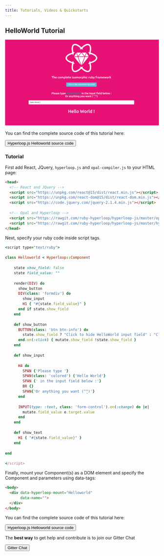 ```yaml
---
title: Tutorials, Videos & Quickstarts
---
```



## <i class="flaticon-professor-teaching"></i><span class="bigfirstletter">H</span>elloWorld Tutorial

![Screen](https://raw.githubusercontent.com/ruby-hyperloop/hyperloop-js-helloworld/master/hyperloophelloworldscreenshot.png)


You can find the complete source code of this tutorial here: 

<button type="button" class="btn btn-primary btn-lg btn-hyperlooptrace" onclick="location.href='https://github.com/ruby-hyperloop/hyperloop-js-helloworld';">Hyperloop.js Helloworld source code</button>

### Tutorial

First add React, JQuery, `hyperloop.js` and `opal-compiler.js` to your HTML page:

```html
<head>
  <!-- React and JQuery -->
  <script src="https://unpkg.com/react@15/dist/react.min.js"></script>
  <script src="https://unpkg.com/react-dom@15/dist/react-dom.min.js"></script>
  <script src="https://code.jquery.com/jquery-2.1.4.min.js"></script>

  <!-- Opal and Hyperloop -->
  <script src="https://rawgit.com/ruby-hyperloop/hyperloop-js/master/opal-compiler.min.js"></script>
  <script src="https://rawgit.com/ruby-hyperloop/hyperloop-js/master/hyperloop.min.js"></script>
</head>
```

Next, specify your ruby code inside script tags.

```ruby
<script type="text/ruby">

class Helloworld < Hyperloop::Component

	state show_field: false
	state field_value: ""

	render(DIV) do
	  show_button
	  DIV(class: 'formdiv') do
	    show_input
	    H1 { "#{state.field_value}" }
	  end if state.show_field
	end

	def show_button
	  BUTTON(class: 'btn btn-info') do
	    state.show_field ? "Click to hide HelloWorld input field" : "Click to show HelloWorld input field"
	  end.on(:click) { mutate.show_field !state.show_field }
	end

	def show_input
	  
	  H4 do 
	    SPAN {'Please type '}
	    SPAN(class: 'colored') {'Hello World'}
	    SPAN {' in the input field below :'}
	    BR {}
	    SPAN{'Or anything you want (^̮^)'}
	  end
	  
	  INPUT(type: :text, class: 'form-control').on(:change) do |e|
	    mutate.field_value e.target.value
	  end
	end

	def show_text
	  H1 { "#{state.field_value}" }
	end

end

</script>

```

Finally, mount your Component(s) as a DOM element and specify the Component and parameters using data-tags:

```html
<body>
  <div data-hyperloop-mount="Helloworld"
       data-name="">
  </div>
</body>
```


You can find the complete source code of this tutorial here: 

<button type="button" class="btn btn-primary btn-lg btn-hyperlooptrace" onclick="location.href='https://github.com/ruby-hyperloop/hyperloop-js-helloworld';">Hyperloop.js Helloworld source code</button>


<div>
  <p>The <strong>best way</strong> to get help and contribute is to join our Gitter Chat</p>
  <button type="button" class="btn btn-primary btn-lg btn-hyperloopgitter" onclick="location.href='https://gitter.im/ruby-hyperloop/chat';">Gitter Chat</button>
</div>